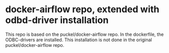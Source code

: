 # docker-airflow repo, extended with odbd-driver installation
This repo is based on the puckel/docker-airflow repo.
In the dockerfile, the ODBC-drivers are installed. This installation is not done in the original puckel/docker-airflow repo.
